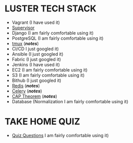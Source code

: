**LUSTER TECH STACK**
======================
- Vagrant (I have used it)
- [Supervisor](./stack/supervisor/index.md)
- Django (I am fairly comfortable using it)
- PostgreSQL (I am fairly comfortable using it)
- [tmux](./stack/tmux/index.md) (***notes***)
- CI/CD I just googled it)
- Ansible (I just googled it)
- Fabric (I just googled it)
- Jenkins (I have used it)
- EC2 (I am fairly comfortable using it)
- S3 (I am fairly comfortable using it)
- Bithub (I just googled it)
- [Redis](./stack/redis/index.md) (***notes***)
- [Celery](./stack/celery/index.md) (***notes***)
- [CAP Theorem](./stack/cap-theorem/index.md) (***notes***)
- Database (Normalization I am fairly comfortable using it)

**TAKE HOME QUIZ**
======================
- [Quiz Questions](./QuizQuestions.md) I am fairly comfortable using it)

